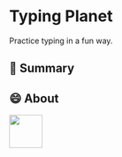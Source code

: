 # Typing Planet

Practice typing in a fun way.

## :rocket: Summary


## :smile: About

<a href="#"><img height="60" width="60" src="https://avatars.githubusercontent.com/philwamba"/></a>
